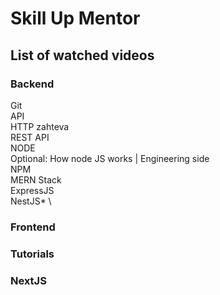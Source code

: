 # Skill Up Mentor

## List of watched videos

### Backend
Git \
API \
HTTP zahteva \
REST API \
NODE \
Optional: How node JS works | Engineering side \
NPM \
MERN Stack \
ExpressJS \
NestJS* \


### Frontend

### Tutorials

### NextJS
